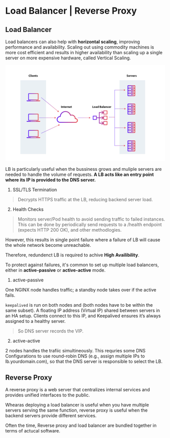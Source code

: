 # Load Balancer | Reverse Proxy

## Load Balancer

Load balancers can also help with **horizontal scaling**, improving performance and availability. Scaling out using commodity machines is more cost efficient and results in higher availability than scaling up a single server on more expensive hardware, called Vertical Scaling.

![lb](./assets/what-is-a-load-balancer.png)

LB is particularly useful when the bussiness grows and muliple servers are needed to handle the volume of requests. **A LB acts like an entry point where its IP is provided to the DNS server.**

1. SSL/TLS Termination

> Decrypts HTTPS traffic at the LB, reducing backend server load.

2. Health Checks

> Monitors server/Pod health to avoid sending traffic to failed instances. This can be done by periodically send requests to a /health endpoint (expects HTTP 200 OK), and other methodlogies.

However, this results in single point failure where a failure of LB will cause the whole network become unreachable.

Therefore, redundenct LB is required to achive **High Availibility**.

To protect against failures, it's common to set up multiple load balancers, either in **active-passive** or **active-active** mode.

1. active-passive 

One NGINX node handles traffic; a standby node takes over if the active fails.

`keepalived` is run on both nodes and (both nodes have to be within the same subset). A floating IP address (Virtual IP) shared between servers in an HA setup. Clients connect to this IP, and Keepalived ensures it’s always assigned to a healthy server.

> So DNS server records the VIP.

2. active-active

2 nodes handles the trafiic simultineously. This requries some DNS Configurations to use round-robin DNS (e.g., assign multiple IPs to lb.yourdomain.com), so that the DNS server is responsible to select the LB.

## Reverse Proxy

A reverse proxy is a web server that centralizes internal services and provides unified interfaces to the public.

Whearas deploying a load balancer is useful when you have multiple servers serving the same function, reverse proxy is useful when the backend servers provide different services.

Often the time, Reverse proxy and load balancer are bundled together in terms of actucal software.




